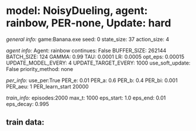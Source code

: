
# model: NoisyDueling, agent: rainbow, PER-none, Update: hard

*general info:*
	game:Banana.exe
	seed: 0
	state_size: 37
	action_size: 4

*agent info:*
	Agent: rainbow
	continues: False
	BUFFER_SIZE: 262144
	BATCH_SIZE: 124
	GAMMA: 0.99
	TAU: 0.0001
	LR: 0.0005
	opt_eps: 0.00015
	UPDATE_MODEL_EVERY: 4
	UPDATE_TARGET_EVERY: 1000
	use_soft_update: False
	priority_method: none

*per_info:*
	use_per:True
	PER_e: 0.01
	PER_a: 0.6
	PER_b: 0.4
	PER_bi: 0.001
	PER_aeu: 1
	PER_learn_start 20000

*train_info:*
	episodes:2000
	max_t: 1000
	eps_start: 1.0
	eps_end: 0.01
	eps_decay: 0.995



## train data: 

